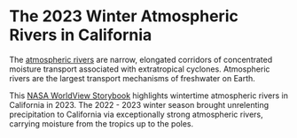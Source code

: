 # The 2023 Winter Atmospheric Rivers in California

The [atmospheric rivers](https://ghrc.nsstc.nasa.gov/home/micro-articles/atmospheric-rivers) are narrow, elongated corridors of concentrated moisture transport associated with extratropical cyclones. Atmospheric rivers are the largest transport mechanisms of freshwater on Earth.

This [NASA WorldView Storybook](https://go.nasa.gov/46IhBSI) highlights wintertime atmospheric rivers in California in 2023. The 2022 - 2023 winter season brought unrelenting precipitation to California via exceptionally strong atmospheric rivers, carrying moisture from the tropics up to the poles.
